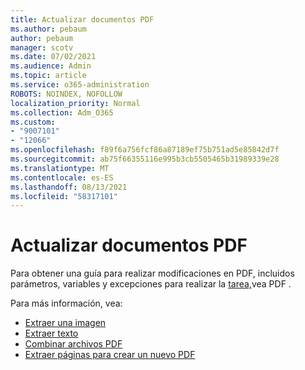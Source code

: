 ```yaml
---
title: Actualizar documentos PDF
ms.author: pebaum
author: pebaum
manager: scotv
ms.date: 07/02/2021
ms.audience: Admin
ms.topic: article
ms.service: o365-administration
ROBOTS: NOINDEX, NOFOLLOW
localization_priority: Normal
ms.collection: Adm_O365
ms.custom:
- "9007101"
- "12066"
ms.openlocfilehash: f89f6a756fcf86a87189ef75b751ad5e85842d7f
ms.sourcegitcommit: ab75f66355116e995b3cb5505465b31989339e28
ms.translationtype: MT
ms.contentlocale: es-ES
ms.lasthandoff: 08/13/2021
ms.locfileid: "58317101"
---
```

# <a name="update-pdf-documents"></a>Actualizar documentos PDF

Para obtener una guía para realizar modificaciones en PDF, incluidos parámetros, variables y excepciones para realizar la [tarea,](https://docs.microsoft.com/power-automate/desktop-flows/actions-reference/pdf)vea PDF .

Para más información, vea:

- [Extraer una imagen](https://docs.microsoft.com/power-automate/desktop-flows/actions-reference/pdf#pdf-actions)
- [Extraer texto](https://docs.microsoft.com/power-automate/desktop-flows/actions-reference/pdf#extracttextfrompdfaction)
- [Combinar archivos PDF](https://docs.microsoft.com/power-automate/desktop-flows/actions-reference/pdf#mergefiles)
- [Extraer páginas para crear un nuevo PDF](https://docs.microsoft.com/power-automate/desktop-flows/actions-reference/pdf#extractpages)
